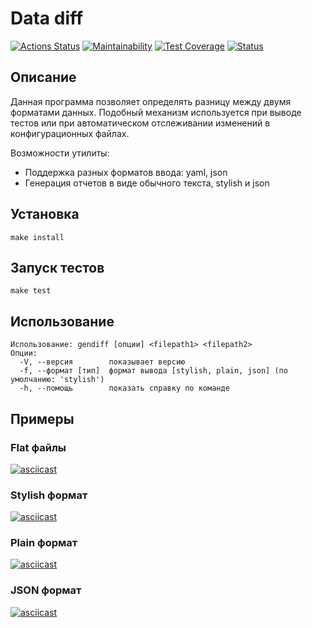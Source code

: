 # Data diff

[![Actions Status](https://github.com/IvanSavDev/frontend-project-lvl2/workflows/hexlet-check/badge.svg)](https://github.com/IvanSavDev/frontend-project-lvl2/actions)
[![Maintainability](https://api.codeclimate.com/v1/badges/6afd2f68a5e2967de105/maintainability)](https://codeclimate.com/github/IvanSavDev/frontend-project-lvl2/maintainability)
[![Test Coverage](https://api.codeclimate.com/v1/badges/6afd2f68a5e2967de105/test_coverage)](https://codeclimate.com/github/IvanSavDev/frontend-project-lvl2/test_coverage)
[![Status](https://github.com/IvanSavDev/frontend-project-lvl2/actions/workflows/gendiff.yml/badge.svg)](https://github.com/IvanSavDev/frontend-project-lvl2/actions/workflows/gendiff.yml)

## Описание

Данная программа позволяет определять разницу между двумя форматами данных. Подобный механизм используется при выводе тестов или при автоматическом отслеживании изменений в конфигурационных файлах.

Возможности утилиты:

* Поддержка разных форматов ввода: yaml, json
* Генерация отчетов в виде обычного текста, stylish и json

## Установка

```
make install
```

## Запуск тестов

```
make test
```

## Использование

```
Использование: gendiff [опции] <filepath1> <filepath2>
Опции:
  -V, --версия        показывает версию
  -f, --формат [тип]  формат вывода [stylish, plain, json] (по умолчанию: 'stylish')
  -h, --помощь        показать справку по команде
```

## Примеры

### Flat файлы

[![asciicast](https://asciinema.org/a/W0QsE0hZ1FtY73nHcy1cjOwVZ.svg)](https://asciinema.org/a/W0QsE0hZ1FtY73nHcy1cjOwVZ)

### Stylish формат

[![asciicast](https://asciinema.org/a/hlaMtPBXcChimvBZwvifP7h56.svg)](https://asciinema.org/a/hlaMtPBXcChimvBZwvifP7h56)

### Plain формат

[![asciicast](https://asciinema.org/a/iweroEIm32MJChcEEuTaEnPp5.svg)](https://asciinema.org/a/iweroEIm32MJChcEEuTaEnPp5)

### JSON формат

[![asciicast](https://asciinema.org/a/ZMeeth7GtlgSHHq7a7YUB2BHU.svg)](https://asciinema.org/a/ZMeeth7GtlgSHHq7a7YUB2BHU)
